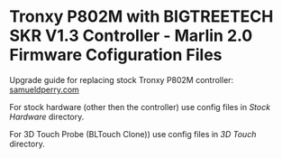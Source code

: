 # Tronxy P802M with BIGTREETECH SKR V1.3 Controller - Marlin 2.0 Firmware Cofiguration Files

Upgrade guide for replacing stock Tronxy P802M controller: [samueldperry.com](https://samueldperry.com/2019/07/21/tronxy-p802m-controller-upgrade-to-32-bits/ "Upgrade Guide")

For stock hardware (other then the controller) use config files in *Stock Hardware* directory.

For 3D Touch Probe (BLTouch Clone)) use config files in *3D Touch* directory.
